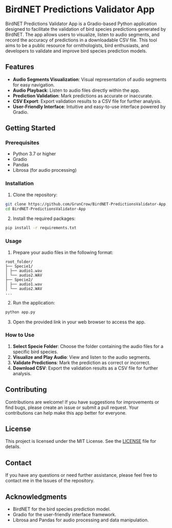 # BirdNET Predictions Validator App

BirdNET Predictions Validator App is a Gradio-based Python application designed to facilitate the validation of bird species predictions generated by BirdNET. The app allows users to visualize, listen to audio segments, and record the accuracy of predictions in a downloadable CSV file. This tool aims to be a public resource for ornithologists, bird enthusiasts, and developers to validate and improve bird species prediction models.

## Features

- **Audio Segments Visualization**: Visual representation of audio segments for easy navigation.
- **Audio Playback**: Listen to audio files directly within the app.
- **Prediction Validation**: Mark predictions as accurate or inaccurate.
- **CSV Export**: Export validation results to a CSV file for further analysis.
- **User-Friendly Interface**: Intuitive and easy-to-use interface powered by Gradio.

## Getting Started

### Prerequisites

- Python 3.7 or higher
- Gradio
- Pandas
- Librosa (for audio processing)

### Installation

1. Clone the repository:

```bash
git clone https://github.com/GrunCrow/BirdNET-PredictionsValidator-App.git
cd BirdNET-PredictionsValidator-App
```

2. Install the required packages:

```bash
pip install -r requirements.txt
```

### Usage

1. Prepare your audio files in the following format:
```
root_folder/
├── Specie1/
│ ├── audio1.wav
│ └── audio2.WAV
├── Specie2/
│ ├── audio1.wav
│ └── audio2.WAV
...
```


2. Run the application:

```bash
python app.py
```

3. Open the provided link in your web browser to access the app.


### How to Use

1. **Select Specie Folder**: Choose the folder containing the audio files for a specific bird species.
2. **Visualize and Play Audio**: View and listen to the audio segments.
3. **Validate Predictions**: Mark the prediction as correct or incorrect.
4. **Download CSV**: Export the validation results as a CSV file for further analysis.

## Contributing

Contributions are welcome! If you have suggestions for improvements or find bugs, please create an issue or submit a pull request. Your contributions can help make this app better for everyone.

## License

This project is licensed under the MIT License. See the [LICENSE](LICENSE) file for details.

## Contact

If you have any questions or need further assistance, please feel free to contact me in the Issues of the repository.

## Acknowledgments

- BirdNET for the bird species prediction model.
- Gradio for the user-friendly interface framework.
- Librosa and Pandas for audio processing and data manipulation.
